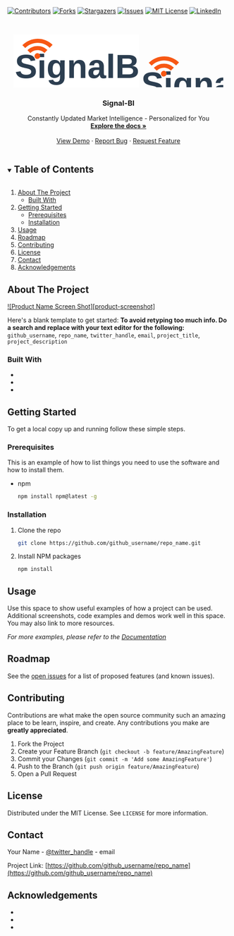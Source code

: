 <!--
*** Thanks for checking out the Best-README-Template. If you have a suggestion
*** that would make this better, please fork the repo and create a pull request
*** or simply open an issue with the tag "enhancement".
*** Thanks again! Now go create something AMAZING! :D
***
***
***
*** To avoid retyping too much info. Do a search and replace for the following:
*** github_username, repo_name, twitter_handle, email, project_title, project_description
-->



<!-- PROJECT SHIELDS -->
<!--
*** I'm using markdown "reference style" links for readability.
*** Reference links are enclosed in brackets [ ] instead of parentheses ( ).
*** See the bottom of this document for the declaration of the reference variables
*** for contributors-url, forks-url, etc. This is an optional, concise syntax you may use.
*** https://www.markdownguide.org/basic-syntax/#reference-style-links
-->
[![Contributors][contributors-shield]][contributors-url]
[![Forks][forks-shield]][forks-url]
[![Stargazers][stars-shield]][stars-url]
[![Issues][issues-shield]][issues-url]
[![MIT License][license-shield]][license-url]
[![LinkedIn][linkedin-shield]][linkedin-url]



<!-- PROJECT LOGO -->
<br />
<p align="center">

<svg width="284" height="120" xmlns="http://www.w3.org/2000/svg">
 <!-- Created with Method Draw - http://github.com/duopixel/Method-Draw/ -->

 <g>
  <!--rect fill="#fff" id="canvas_background" height="122" width="216" y="-1" x="-1"/-->
  <rect x="-1" y="-1" height="122" width="286" id="canvas_background" fill="#fff"/>
 </g>
 <g>

  <!--text    stroke="#000" xml:space="preserve" text-anchor="start" font-family="Helvetica, Arial, sans-serif" font-size="24" id="svg_1" y="215.482664" x="414.699634" fill-opacity="null" stroke-opacity="null" stroke-width="0" fill="#000000"/-->
  <text fill="#000000" stroke-width="0" stroke-opacity="null" fill-opacity="null" x="414.69963" y="215.48266" id="svg_1" font-size="24" font-family="Helvetica, Arial, sans-serif" text-anchor="start" xml:space="preserve" stroke="#000"/>
  <text style="cursor: move;" stroke="#000" stroke-width="0" stroke-opacity="null" fill-opacity="null" x="3" y="99" id="svg_2" font-size="76" font-family="'Trebuchet MS', Gadget, sans-serif" text-anchor="start" xml:space="preserve" font-style="normal" font-weight="bold" fill="#2c3e50">SignalBI</text>
  <path d="m29.78998,25.69468c6.11829,0 11.87084,2.33707 16.19221,6.57675c4.3313,4.24163 6.71263,9.89325 6.71263,15.90756l9.43187,0c0,-17.47077 -14.50859,-31.68129 -32.3387,-31.68129l0,9.19698l0.00199,0zm0.01193,-16.30708c21.81157,0 39.55223,17.40676 39.55223,38.80108l9.4279,0c0,-26.46604 -21.97258,-48 -48.98212,-48l0,9.19892l0.00199,0zm13.03963,32.37173c0,3.52014 -2.92398,6.37505 -6.52975,6.37505s-6.52976,-2.85491 -6.52976,-6.37505c0,-3.51626 2.92398,-6.37116 6.52976,-6.37116s6.52975,2.85296 6.52975,6.37116z" id="svg_3" transform="rotate(-45 54.28203201293945,24.188680648803704) " fill="#f75814"/>
 </g>
</svg>


  <a href="https://github.com/signal-bi/signal-bi">
<svg width="189" height="80" xmlns="http://www.w3.org/2000/svg">
  <g>
    <text fill="#000000" stroke-width="0" stroke-opacity="null" fill-opacity="null" x="414.69963" y="215.48266" id="svg_1" font-size="24" font-family="Helvetica, Arial, sans-serif" text-anchor="start" xml:space="preserve" stroke="#000"/>
    <text style="cursor: move;" stroke="#000" stroke-width="0" stroke-opacity="null" fill-opacity="null" x="3" y="99" id="svg_2" font-size="76" font-family="'Trebuchet MS', Gadget, sans-serif" text-anchor="start" xml:space="preserve" font-style="normal" font-weight="bold" fill="#2c3e50">SignalBI</text>
    <path d="m29.78998,25.69468c6.11829,0 11.87084,2.33707 16.19221,6.57675c4.3313,4.24163 6.71263,9.89325 6.71263,15.90756l9.43187,0c0,-17.47077 -14.50859,-31.68129 -32.3387,-31.68129l0,9.19698l0.00199,0zm0.01193,-16.30708c21.81157,0 39.55223,17.40676 39.55223,38.80108l9.4279,0c0,-26.46604 -21.97258,-48 -48.98212,-48l0,9.19892l0.00199,0zm13.03963,32.37173c0,3.52014 -2.92398,6.37505 -6.52975,6.37505s-6.52976,-2.85491 -6.52976,-6.37505c0,-3.51626 2.92398,-6.37116 6.52976,-6.37116s6.52975,2.85296 6.52975,6.37116z" id="svg_3" transform="rotate(-45 54.28203201293945,24.188680648803704) " fill="#f75814"/>
  </g>
</svg>
    
  </a>

  <h3 align="center">Signal-BI</h3>

  <p align="center">
    Constantly Updated Market Intelligence - Personalized for You
    <br />
    <a href="https://github.com/github_username/repo_name"><strong>Explore the docs »</strong></a>
    <br />
    <br />
    <a href="https://github.com/github_username/repo_name">View Demo</a>
    ·
    <a href="https://github.com/github_username/repo_name/issues">Report Bug</a>
    ·
    <a href="https://github.com/github_username/repo_name/issues">Request Feature</a>
  </p>
</p>



<!-- TABLE OF CONTENTS -->
<details open="open">
  <summary><h2 style="display: inline-block">Table of Contents</h2></summary>
  <ol>
    <li>
      <a href="#about-the-project">About The Project</a>
      <ul>
        <li><a href="#built-with">Built With</a></li>
      </ul>
    </li>
    <li>
      <a href="#getting-started">Getting Started</a>
      <ul>
        <li><a href="#prerequisites">Prerequisites</a></li>
        <li><a href="#installation">Installation</a></li>
      </ul>
    </li>
    <li><a href="#usage">Usage</a></li>
    <li><a href="#roadmap">Roadmap</a></li>
    <li><a href="#contributing">Contributing</a></li>
    <li><a href="#license">License</a></li>
    <li><a href="#contact">Contact</a></li>
    <li><a href="#acknowledgements">Acknowledgements</a></li>
  </ol>
</details>



<!-- ABOUT THE PROJECT -->
## About The Project

[![Product Name Screen Shot][product-screenshot]](https://example.com)

Here's a blank template to get started:
**To avoid retyping too much info. Do a search and replace with your text editor for the following:**
`github_username`, `repo_name`, `twitter_handle`, `email`, `project_title`, `project_description`


### Built With

* []()
* []()
* []()



<!-- GETTING STARTED -->
## Getting Started

To get a local copy up and running follow these simple steps.

### Prerequisites

This is an example of how to list things you need to use the software and how to install them.
* npm
  ```sh
  npm install npm@latest -g
  ```

### Installation

1. Clone the repo
   ```sh
   git clone https://github.com/github_username/repo_name.git
   ```
2. Install NPM packages
   ```sh
   npm install
   ```



<!-- USAGE EXAMPLES -->
## Usage

Use this space to show useful examples of how a project can be used. Additional screenshots, code examples and demos work well in this space. You may also link to more resources.

_For more examples, please refer to the [Documentation](https://example.com)_



<!-- ROADMAP -->
## Roadmap

See the [open issues](https://github.com/github_username/repo_name/issues) for a list of proposed features (and known issues).



<!-- CONTRIBUTING -->
## Contributing

Contributions are what make the open source community such an amazing place to be learn, inspire, and create. Any contributions you make are **greatly appreciated**.

1. Fork the Project
2. Create your Feature Branch (`git checkout -b feature/AmazingFeature`)
3. Commit your Changes (`git commit -m 'Add some AmazingFeature'`)
4. Push to the Branch (`git push origin feature/AmazingFeature`)
5. Open a Pull Request



<!-- LICENSE -->
## License

Distributed under the MIT License. See `LICENSE` for more information.



<!-- CONTACT -->
## Contact

Your Name - [@twitter_handle](https://twitter.com/twitter_handle) - email

Project Link: [https://github.com/github_username/repo_name](https://github.com/github_username/repo_name)



<!-- ACKNOWLEDGEMENTS -->
## Acknowledgements

* []()
* []()
* []()





<!-- MARKDOWN LINKS & IMAGES -->
<!-- https://www.markdownguide.org/basic-syntax/#reference-style-links -->
[contributors-shield]: https://img.shields.io/github/contributors/github_username/repo.svg?style=for-the-badge
[contributors-url]: https://github.com/github_username/repo/graphs/contributors
[forks-shield]: https://img.shields.io/github/forks/github_username/repo.svg?style=for-the-badge
[forks-url]: https://github.com/github_username/repo/network/members
[stars-shield]: https://img.shields.io/github/stars/github_username/repo.svg?style=for-the-badge
[stars-url]: https://github.com/github_username/repo/stargazers
[issues-shield]: https://img.shields.io/github/issues/github_username/repo.svg?style=for-the-badge
[issues-url]: https://github.com/github_username/repo/issues
[license-shield]: https://img.shields.io/github/license/github_username/repo.svg?style=for-the-badge
[license-url]: https://github.com/github_username/repo/blob/master/LICENSE.txt
[linkedin-shield]: https://img.shields.io/badge/-LinkedIn-black.svg?style=for-the-badge&logo=linkedin&colorB=555
[linkedin-url]: https://linkedin.com/in/github_username
